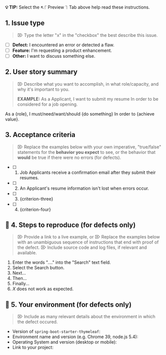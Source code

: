 **💡 TIP:** Select the ↖︎⎾ Preview ⏋ Tab above help read these instructions.

## 1. Issue type
>⌦ Type the letter "x" in the "checkbox" the best describe this issue.

- [ ] __Defect:__  I encountered an error or detected a flaw.
- [ ] __Feature:__ I'm requesting a product enhancement.
- [ ] __Other:__   I want to discuss something else.

## 2. User story summary
>⌦ Describe what you want to accomplish, in what role/capacity, and why it's important to you.
> 
> __EXAMPLE:__
> As a Applicant,
> I want to submit my resume
> In order to be considered for a job opening.

As a {role},
I must/need/want/should {do something}
In order to {achieve value}.

## 3. Acceptance criteria
>⌦ Replace the examples below with your own imperative, "true/false" statements for the __behavior you expect__ to see, or the behavior that __would__ be true if there were no errors (for defects).

- [ ] 1. Job Applicants receive a confirmation email after they submit their resumes.
- [ ] 2. An Applicant's resume information isn't lost when errors occur.
- [ ] 3. {criterion-three}
- [ ] 4. {criterion-four}

##   🐞   4. Steps to reproduce (for defects only)
>⌦ Provide a link to a live example, or
>⌦ Replace the examples below with an unambiguous sequence of instructions that end with proof of the defect.
>⌦ Include source code and log files, if relevant and available.

1. Enter the words "...." into the "Search" text field.
2. Select the Search button.
3. Next...
4. Then...
5. Finally...
6. _X_ does not work as expected.

##   🐞  5. Your environment (for defects only)
> ⌦ Include as many relevant details about the environment in which the defect occured.

* Version of `spring-boot-starter-thymeleaf`:
* Environment name and version (e.g. Chrome 39, node.js 5.4):
* Operating System and version (desktop or mobile):
* Link to your project:


<!-- ⛔️  Do not remove anything below this comment. ⛔️  -->
[icon-info-image]: ../docs/img/icons8/icon-info-50.png
